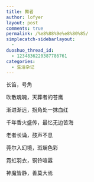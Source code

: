 ```yaml
---
title: 舞者
author: lofyer
layout: post
comments: true
permalink: /%e8%88%9e%e8%80%85/
simplecatch-sidebarlayout:
  - 
duoshuo_thread_id:
  - 1234836220387786761
categories:
  - 生活杂记
---
```

长笛，号角

吹散魂魄，天葬者的苍鹰

渐进渐远，拐角处一抹血红

千年香火盛传，最忆无边苦海

老者长诵，鼓声不息

莞尔入幻境，斑斓色彩

霓虹羽衣，铜铃喧嚣

神魔皆静，善莫大焉